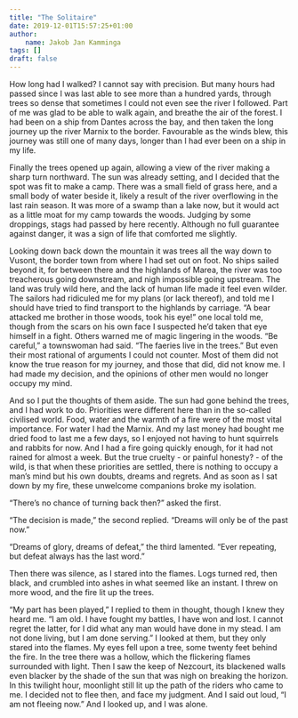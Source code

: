 ```yaml
---
title: "The Solitaire"
date: 2019-12-01T15:57:25+01:00
author:
    name: Jakob Jan Kamminga
tags: []
draft: false
---
```

How long had I walked? I cannot say with precision. But many hours had passed since I was last able to see more than a hundred yards, through trees so dense that sometimes I could not even see the river I followed. Part of me was glad to be able to walk again, and breathe the air of the forest. I had been on a ship from Dantes across the bay, and then taken the long journey up the river Marnix to the border. Favourable as the winds blew, this journey was still one of many days, longer than I had ever been on a ship in my life.

Finally the trees opened up again, allowing a view of the river making a sharp turn northward. The sun was already setting, and I decided that the spot was fit to make a camp. There was a small field of grass here, and a small body of water beside it, likely a result of the river overflowing in the last rain season. It was more of a swamp than a lake now, but it would act as a little moat for my camp towards the woods. Judging by some droppings, stags had passed by here recently. Although no full guarantee against danger, it was a sign of life that comforted me slightly.

Looking down back down the mountain it was trees all the way down to Vusont, the border town from where I had set out on foot. No ships sailed beyond it, for between there and the highlands of Marea, the river was too treacherous going downstream, and nigh impossible going upstream. The land was truly wild here, and the lack of human life made it feel even wilder. The sailors had ridiculed me for my plans (or lack thereof), and told me I should have tried to find transport to the highlands by carriage. “A bear attacked me brother in those woods, took his eye!” one local told me, though from the scars on his own face I suspected he’d taken that eye himself in a fight. Others warned me of magic lingering in the woods. “Be careful,” a townswoman had said. “The faeries live in the trees.” But even their most rational of arguments I could not counter. Most of them did not know the true reason for my journey, and those that did, did not know me. I had made my decision, and the opinions of other men would no longer occupy my mind.

And so I put the thoughts of them aside. The sun had gone behind the trees, and I had work to do. Priorities were different here than in the so-called civilised world. Food, water and the warmth of a fire were of the most vital importance. For water I had the Marnix. And my last money had bought me dried food to last me a few days, so I enjoyed not having to hunt squirrels and rabbits for now. And I had a fire going quickly enough, for it had not rained for almost a week. But the true cruelty - or painful honesty? - of the wild, is that when these priorities are settled, there is nothing to occupy a man’s mind but his own doubts, dreams and regrets. And as soon as I sat down by my fire, these unwelcome companions broke my isolation.

“There’s no chance of turning back then?” asked the first.

“The decision is made,” the second replied. “Dreams will only be of the past now.”

“Dreams of glory, dreams of defeat,” the third lamented. “Ever repeating, but defeat always has the last word.”

Then there was silence, as I stared into the flames. Logs turned red, then black, and crumbled into ashes in what seemed like an instant. I threw on more wood, and the fire lit up the trees.

“My part has been played,” I replied to them in thought, though I knew they heard me. “I am old. I have fought my battles, I have won and lost. I cannot regret the latter, for I did what any man would have done in my stead. I am not done living, but I am done serving.”
I looked at them, but they only stared into the flames. My eyes fell upon a tree, some twenty feet behind the fire. In the tree there was a hollow, which the flickering flames surrounded with light. Then I saw the keep of Nezcourt, its blackened walls even blacker by the shade of the sun that was nigh on breaking the horizon. In this twilight hour, moonlight still lit up the path of the riders who came to me. I decided not to flee then, and face my judgment. And I said out loud, “I am not fleeing now.” And I looked up, and I was alone.
